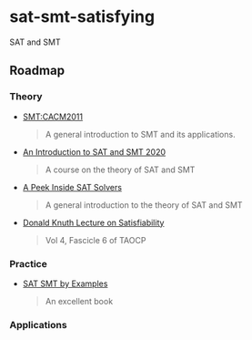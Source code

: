 # sat-smt-satisfying

SAT and SMT

## Roadmap

### Theory
- [SMT:CACM2011](resources/papers/CACM2011%20Satisfiability%20Modulo%20Theories%20Introduction%20and%20Applications.pdf)
  > A general introduction to SMT and its applications.
- [An Introduction to SAT and SMT 2020](https://www.bilibili.com/video/BV1Xa4y1e7wT?p=5&share_source=copy_web)
  > A course on the theory of SAT and SMT
- [A Peek Inside SAT Solvers](https://www.bilibili.com/video/BV18X4y1g7ew?share_source=copy_web)
  > A general introduction to the theory of SAT and SMT
- [Donald Knuth Lecture on Satisfiability](https://www.bilibili.com/video/BV1Dq4y1A7st?share_source=copy_web)
  > Vol 4, Fascicle 6 of TAOCP

### Practice
- [SAT SMT by Examples](resources/books/SAT%20SMT%20by%20Examples%20(20210419).pdf)
  > An excellent book

### Applications



